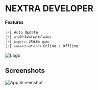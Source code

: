 # NEXTRA DEVELOPER

#### Features
```css
[+] Auto Update
[+] ภาพโปรโมทกิจกรรมในเมือง
[+] ข้อมูลจาก Steam ผู้เล่น
[+] แสดงสถาะเซิร์ฟเวอร์ Online / Offline
```

![Logo](https://cdn.discordapp.com/attachments/909781362335158302/1050445565760122933/nextra.png)


## Screenshots

![App Screenshot](https://media.discordapp.net/attachments/1034097388354273392/1042480748776652911/launcher.jpg)

